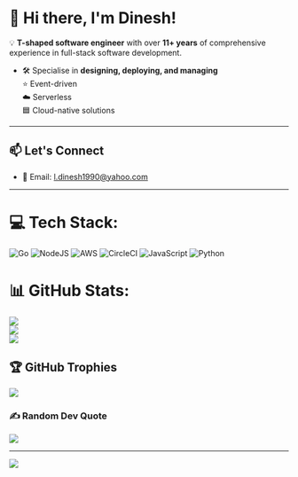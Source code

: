 # 👋 Hi there, I'm Dinesh!

💡 **T-shaped software engineer** with over **11+ years** of comprehensive experience in full-stack software development.

- 🛠️ Specialise in **designing, deploying, and managing**  
  ⭐️ Event-driven  
  ☁️ Serverless  
  🟦 Cloud-native solutions

---

## 📫 Let's Connect

- 📨 Email: l.dinesh1990@yahoo.com

---

# 💻 Tech Stack:
![Go](https://img.shields.io/badge/go-%2300ADD8.svg?style=for-the-badge&logo=go&logoColor=white) ![NodeJS](https://img.shields.io/badge/node.js-6DA55F?style=for-the-badge&logo=node.js&logoColor=white) ![AWS](https://img.shields.io/badge/AWS-%23FF9900.svg?style=for-the-badge&logo=amazon-aws&logoColor=white) ![CircleCI](https://img.shields.io/badge/circleci-%23161616.svg?style=for-the-badge&logo=circleci&logoColor=white) ![JavaScript](https://img.shields.io/badge/javascript-%23323330.svg?style=for-the-badge&logo=javascript&logoColor=%23F7DF1E) ![Python](https://img.shields.io/badge/python-3670A0?style=for-the-badge&logo=python&logoColor=ffdd54)
# 📊 GitHub Stats:
![](https://github-readme-stats.vercel.app/api?username=dineshd30&theme=dark&hide_border=false&include_all_commits=true&count_private=true)<br/>
![](https://nirzak-streak-stats.vercel.app/?user=dineshd30&theme=dark&hide_border=false)<br/>
![](https://github-readme-stats.vercel.app/api/top-langs/?username=dineshd30&theme=dark&hide_border=false&include_all_commits=true&count_private=true&layout=donut)

## 🏆 GitHub Trophies
![](https://github-profile-trophy.vercel.app/?username=dineshd30&theme=radical&no-frame=false&no-bg=true&margin-w=4)

### ✍️ Random Dev Quote
![](https://quotes-github-readme.vercel.app/api?type=horizontal&theme=radical)

---
[![](https://visitcount.itsvg.in/api?id=dineshd30&icon=0&color=0)](https://visitcount.itsvg.in)


